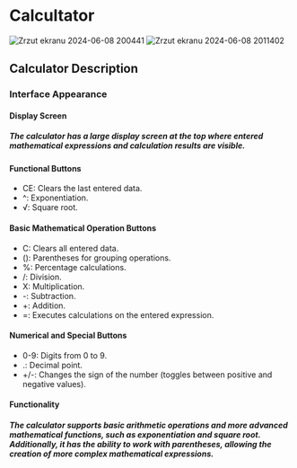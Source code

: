 # Calcultator 

![Zrzut ekranu 2024-06-08 200441](https://github.com/Patrykus9371/Android_Studio_Project/assets/59690880/427ebd6a-33e3-4c96-a111-d0644b0af9bc) ![Zrzut ekranu 2024-06-08 2011402](https://github.com/Patrykus9371/Android_Studio_Project/assets/59690880/558b5cb8-c2c9-417a-a4f3-7ce1692202cc)

## Calculator Description
### Interface Appearance
#### Display Screen
##### The calculator has a large display screen at the top where entered mathematical expressions and calculation results are visible. 
#### Functional Buttons
- CE: Clears the last entered data.
- ^: Exponentiation.
- √: Square root.
#### Basic Mathematical Operation Buttons
 - C: Clears all entered data.
 - (): Parentheses for grouping operations.
 - %: Percentage calculations.
- /: Division.
 - X: Multiplication.
 - -: Subtraction.
- +: Addition.
 - =: Executes calculations on the entered expression.
#### Numerical and Special Buttons
 - 0-9: Digits from 0 to 9.
 - .: Decimal point.
 - +/-: Changes the sign of the number (toggles between positive and negative values).
#### Functionality
##### The calculator supports basic arithmetic operations and more advanced mathematical functions, such as exponentiation and square root. Additionally, it has the ability to work with parentheses, allowing the creation of more complex mathematical expressions.
